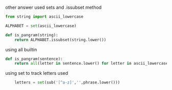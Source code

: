 other answer used sets and .issubset method

```python
from string import ascii_lowercase

ALPHABET = set(ascii_lowercase)

def is_pangram(string):
    return ALPHABET.issubset(string.lower())
```


using all builtin

```python
def is_pangram(sentence):
    return all(letter in sentence.lower() for letter in ascii_lowercase)
```

using set to track letters used
```python
	letters = set(sub('[^a-z]','',phrase.lower()))
```

